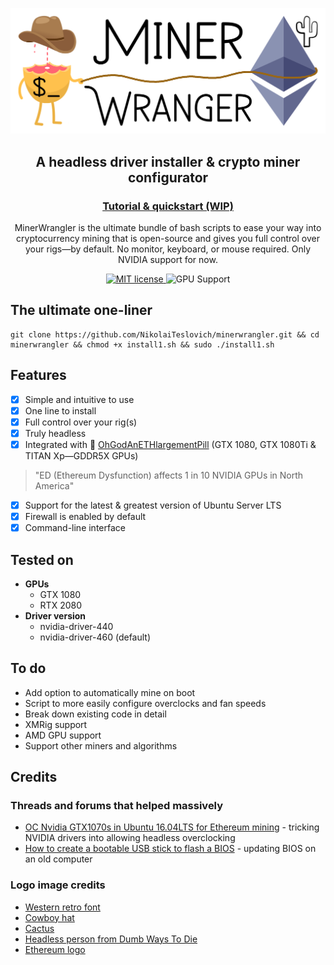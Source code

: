 ![logo](/resources/minerwrangler.png)

<h2 align="center">
  A headless driver installer & crypto miner configurator
</h2>

<h3 align="center">
  <a href="https://cryptoclarified.netlify.app/docs/minerwrangler/">Tutorial & quickstart (WIP)</a>
</h3>

<p align="center">
  MinerWrangler is the ultimate bundle of bash scripts to ease your way into cryptocurrency mining that is open-source and gives you full control over your rigs—by default. No monitor, keyboard, or mouse required. Only NVIDIA support for now.
</p>

<p align="center">
  <a href="https://github.com/NikolaiTeslovich/minerwrangler/blob/main/LICENSE">
    <img alt="MIT license" src="https://img.shields.io/github/license/NikolaiTeslovich/minerwrangler">
  </a>
  <img alt="GPU Support" src="https://img.shields.io/badge/GPU-NVIDIA-green">
</p>



## The ultimate one-liner

```
git clone https://github.com/NikolaiTeslovich/minerwrangler.git && cd minerwrangler && chmod +x install1.sh && sudo ./install1.sh
```

## Features

- [x] Simple and intuitive to use
- [x] One line to install
- [x] Full control over your rig(s)
- [x] Truly headless
- [x] Integrated with 💊 [OhGodAnETHlargementPill](https://github.com/admin-ipfs/OhGodAnETHlargementPill) (GTX 1080, GTX 1080Ti & TITAN Xp—GDDR5X GPUs)
> "ED (Ethereum Dysfunction) affects 1 in 10 NVIDIA GPUs in North America"

- [x] Support for the latest & greatest version of Ubuntu Server LTS
- [x] Firewall is enabled by default
- [x] Command-line interface

## Tested on

* **GPUs**
  * GTX 1080
  * RTX 2080
* **Driver version**
  * nvidia-driver-440
  * nvidia-driver-460 (default)

## To do

* Add option to automatically mine on boot
* Script to more easily configure overclocks and fan speeds
* Break down existing code in detail
* XMRig support
* AMD GPU support
* Support other miners and algorithms

## Credits

### Threads and forums that helped massively

* [OC Nvidia GTX1070s in Ubuntu 16.04LTS for Ethereum mining](https://gist.github.com/bsodmike/369f8a202c5a5c97cfbd481264d549e9) - tricking NVIDIA drivers into allowing headless overclocking
* [How to create a bootable USB stick to flash a BIOS](https://askubuntu.com/questions/46886/how-to-create-a-bootable-usb-stick-to-flash-a-bios) - updating BIOS on an old computer

### Logo image credits

* [Western retro font](https://www.dafont.com/western-retro.font)
* [Cowboy hat](https://www.pngitem.com/middle/hTiibR_guitar-clipart-cowboy-hat-cartoon-transparent-cowboy-hat/)
* [Cactus](http://clipart-library.com/clipart/cactus-clipart-34.htm)
* [Headless person from Dumb Ways To Die](https://dumbways2die.fandom.com/wiki/Hapless)
* [Ethereum logo](https://en.wikipedia.org/wiki/Ethereum#/media/File:Ethereum-icon-purple.svg)
